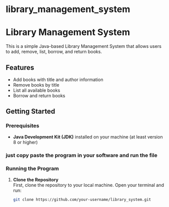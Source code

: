 # library_management_system
# Library Management System

This is a simple Java-based Library Management System that allows users to add, remove, list, borrow, and return books.

## Features
- Add books with title and author information
- Remove books by title
- List all available books
- Borrow and return books

## Getting Started

### Prerequisites
- **Java Development Kit (JDK)** installed on your machine (at least version 8 or higher)

### just copy paste the program in your software and run the file 
### Running the Program

1. **Clone the Repository**  
   First, clone the repository to your local machine. Open your terminal and run:
   ```bash
   git clone https://github.com/your-username/library_system.git
